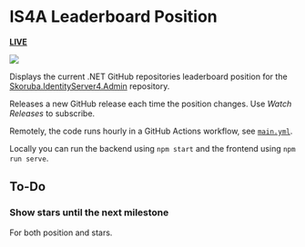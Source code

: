 # IS4A Leaderboard Position

[**LIVE**](https://tomashubelbauer.github.io/is4a-leaderboard)

![](https://github.com/tomashubelbauer/is4a-leaderboard/workflows/github-pages/badge.svg)

Displays the current .NET GitHub repositories leaderboard position for the
[Skoruba.IdentityServer4.Admin](https://github.com/skoruba/IdentityServer4.Admin) repository.

Releases a new GitHub release each time the position changes.
Use *Watch Releases* to subscribe.

Remotely, the code runs hourly in a GitHub Actions workflow, see [`main.yml`](.github/workflows/main.yml).

Locally you can run the backend using `npm start` and the frontend using `npm run serve`.

## To-Do

### Show stars until the next milestone

For both position and stars.

